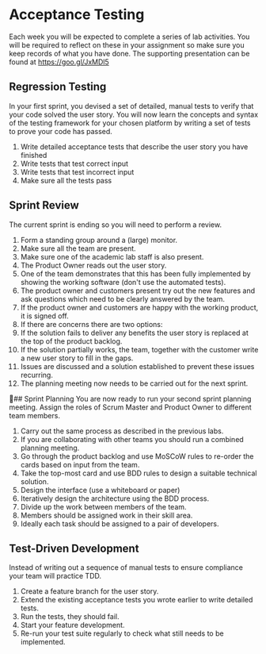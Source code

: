 
# Acceptance Testing

Each week you will be expected to complete a series of lab activities. You will be required to reflect on these in your assignment so make sure you keep records of what you have done. The supporting presentation can be found at https://goo.gl/JxMDl5

## Regression Testing
In your first sprint, you devised a set of detailed, manual tests to verify that your code solved the user story. You will now learn the concepts and syntax of the testing framework for your chosen platform by writing a set of tests to prove your code has passed.

1. Write detailed acceptance tests that describe the user story you have finished
  1. Write tests that test correct input
  2. Write tests that test incorrect input
2. Make sure all the tests pass

## Sprint Review
The current sprint is ending so you will need to perform a review.

1. Form a standing group around a (large) monitor.
  1. Make sure all the team are present.
  2. Make sure one of the academic lab staff is also present.
2. The Product Owner reads out the user story.
3. One of the team demonstrates that this has been fully implemented by showing the working software (don't use the automated tests).
4. The product owner and customers present try out the new features and ask questions which need to be clearly answered by the team.
5. If the product owner and customers are happy with the working product, it is signed off.
6. If there are concerns there are two options:
  1. If the solution fails to deliver any benefits the user story is replaced at the top of the product backlog.
  2. If the solution partially works, the team, together with the customer write a new user story to fill in the gaps.
7. Issues are discussed and a solution established to prevent these issues recurring.
8. The planning meeting now needs to be carried out for the next sprint.

## Sprint Planning
You are now ready to run your second sprint planning meeting. Assign the roles of Scrum Master and Product Owner to different team members.

1. Carry out the same process as described in the previous labs.
2. If you are collaborating with other teams you should run a combined planning meeting.
3. Go through the product backlog and use MoSCoW rules to re-order the cards based on input from the team.
4. Take the top-most card and use BDD rules to design a suitable technical solution.
  1. Design the interface (use a whiteboard or paper)
  2. Iteratively design the architecture using the BDD process.
5. Divide up the work between members of the team.
  1. Members should be assigned work in their skill area.
  2. Ideally each task should be assigned to a pair of developers.

## Test-Driven Development
Instead of writing out a sequence of manual tests to ensure compliance your team will practice TDD.

1. Create a feature branch for the user story.
2. Extend the existing acceptance tests you wrote earlier to write detailed tests.
3. Run the tests, they should fail.
4. Start your feature development.
5. Re-run your test suite regularly to check what still needs to be implemented.
